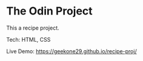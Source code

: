 # The Odin Project

This a recipe project.

Tech: HTML, CSS

Live Demo: https://geekone29.github.io/recipe-proj/